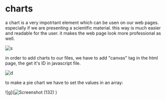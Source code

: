 # charts

a chart is a very impotrtant element which can be usen on our web pages. especially if we are presenting a scientific material.
this way is much easier and readable for the user. it makes the web page look more professional as well.

![s](https://miro.medium.com/max/3600/1*5R2jk6dA-cCoNLACkIf-Zg.png)

in order to add charts to our files, we have to add "canvas" tag in the html page, the get it's ID in javascript file.

![d](https://miro.medium.com/max/3152/1*Oqk49JRBV-4sRXpvJF3RuA.png)


to make a pie chart we have to set the values in an array:

![g](![Screenshot (132)](https://user-images.githubusercontent.com/70090232/93733811-8f610380-fbdf-11ea-8f52-99a9595e88df.png)
)
